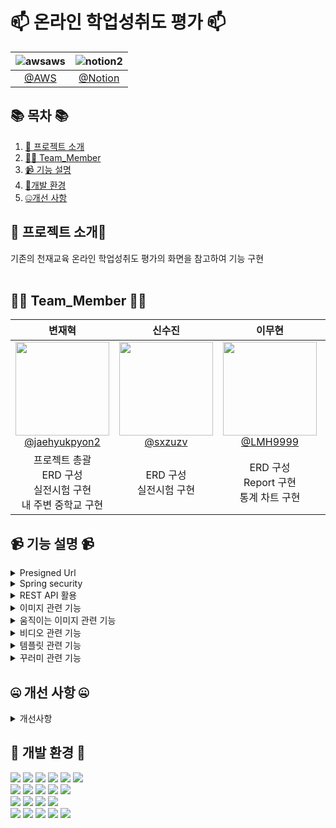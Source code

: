 
#  📫 온라인 학업성취도 평가 📫



<!--![256컬러](https://github.com/NovTeamProject/Team_Project/assets/145524959/3298851f-7534-4304-99b3-55106605b887)-->


<div>


| **![awsaws](https://github.com/NovTeamProject/Team_Project/assets/145963611/c33a2433-81d8-4137-88d6-c7c7c350a030)**  | **![notion2](https://github.com/NovTeamProject/Team_Project/assets/145963611/8e1e720e-e202-4ad8-9767-0befe6dcf529)** |
| :------: |  :------: |
|  [@AWS](https://midd.genia-academy.net)  |   [@Notion](https://www.notion.so/3-Spring-Boot-5bcada94280648b5934c06c567be67ff)  |  


</div>

## 📚 목차 📚

01. [📖 프로젝트 소개](#-프로젝트-소개)
02. [🙋‍♀️ Team_Member](#%EF%B8%8F-team_member-%EF%B8%8F)
03. [📹 기능 설명](#-기능-설명-)
04. [🔨개발 환경](#-개발-환경-)
05. [🤐개선 사항](#-개선-사항-)


## 📖 프로젝트 소개📖

 기존의 천재교육 온라인 학업성취도 평가의 화면을 참고하여 기능 구현 <br><br>

## 🙋‍♀️ Team_Member 🙋‍♀️

<div>

| **변재혁** | **신수진** | **이무현** | **최경락** | **최재혁** | 
| :------: |  :------: | :------: | :------: | :------: | 
| [<img src="https://avatars.githubusercontent.com/u/145942491?v=4" height=150 width=150> <br/> @jaehyukpyon2](https://github.com/jaehyukpyon2) |[<img src="https://avatars.githubusercontent.com/u/106226864?v=4" height=150 width=150> <br/> @sxzuzv](https://github.com/sxzuzv)|[<img src="https://avatars.githubusercontent.com/u/145963633?v=4" height=150 width=150> <br/> @LMH9999](https://github.com/LMH9999)|[<img src="https://avatars.githubusercontent.com/u/140072536?v=4" height=150 width=150> <br/> @raknrak](https://github.com/raknrak)| [<img src="https://avatars.githubusercontent.com/u/145963663?v=4" height=150 width=150> <br/> @Jaehyuk-96](https://github.com/Jaehyuk-96) |
| 프로젝트 총괄<br>ERD 구성<br>실전시험 구현<br>내 주변 중학교 구현 | ERD 구성<br>실전시험 구현 | ERD 구성<br>Report 구현<br>통계 차트 구현 | ERD 구성<br>로그인/회원가입 구현<br>Spring Security/유효성 검사 적용 | ERD 구성<br>실전시험 구현 | 

</div>



## 📹 기능 설명 📹

<details><summary>Presigned Url</summary> 
<br/>
AWS S3의 PresignedUrl을 통해서 파일을 업로드 및 다운로드 진행

 [code](https://github.com/DeumE-Project/DeumE-Archive/blob/9e66eb6506d1faf696851550387723ff64e013a1/src/main/java/kr/co/chunjae/aws/controller/PresignedUrlController.java#L19C1-L40C2)
 
</details>

<details><summary>Spring security</summary>
<br/>
Sprign security를 SecurityConfig java로 설정하여 database에 관여하는 행동은 로그인이 필요하도록 보안 
 
 [code](https://github.com/DeumE-Project/DeumE-Archive/blob/9e66eb6506d1faf696851550387723ff64e013a1/src/main/java/kr/co/chunjae/security/config/SecurityConfig.java#L11)
</details>
 
<details><summary>REST API 활용</summary>
<br/>
REST API 를 활용하기 위해서 ajax 사용 
 
 [code](https://github.com/DeumE-Project/DeumE-Archive/blob/9e66eb6506d1faf696851550387723ff64e013a1/src/main/webapp/WEB-INF/views/contents/write.jsp#L529C7-L561C11)
</details>


<details><summary>이미지 관련 기능</summary>
<br/>
1. 이미지 등록

https://github.com/DeumE-Project/DeumE-Archive-public/assets/145942491/5b15de41-f63d-4a68-9a57-13f781e227d3

2. 이미지 수정

https://github.com/DeumE-Project/DeumE-Archive-public/assets/145942491/fa44536c-6305-40a5-9f48-e7cb387d41fa

3. 이미지 상세 정보 및 다운로드

https://github.com/DeumE-Project/DeumE-Archive-public/assets/145942491/04820427-9a35-493c-a802-889d9a784411

4. 이미지 리스트 및 다운로드

https://github.com/DeumE-Project/DeumE-Archive-public/assets/145942491/5ddfef75-4491-4d98-83d1-037567d37fdb

</details>


<details><summary>움직이는 이미지 관련 기능</summary>
<br/>
1. 움직이는 이미지 등록

https://github.com/DeumE-Project/DeumE-Archive-public/assets/145524959/72b81f17-d78e-409d-bd4a-d56838a7cdb9


2. 움직이는 이미지 수정


https://github.com/DeumE-Project/DeumE-Archive-public/assets/145524959/decbd84a-8c9b-4480-82bc-858682c31f71


3. 움직이는 이미지 상세 정보 및 다운로드


https://github.com/DeumE-Project/DeumE-Archive-public/assets/145524959/71523439-107d-4c00-980d-6e755473b3ab



</details>
<details><summary>비디오 관련 기능</summary>
<br/>
1. 비디오 등록

https://github.com/DeumE-Project/DeumE-Archive-public/assets/140072536/1ac7249c-598a-4b68-a602-fab2a3149fd7

2. 비디오 수정

https://github.com/DeumE-Project/DeumE-Archive-public/assets/140072536/527ed6f4-f00d-4055-9cf2-04c1d68f7067

3. 비디오 상세 정보 및 다운로드

https://github.com/DeumE-Project/DeumE-Archive-public/assets/140072536/168a2716-8740-428c-a5cc-319c43df336c

4. 비디오 리스트 및 다운로드

https://github.com/DeumE-Project/DeumE-Archive-public/assets/140072536/ea2e4c75-df74-4c61-93f9-985b71c1394d


5. 비디오 상세보기 및 수정 

https://github.com/DeumE-Project/DeumE-Archive-public/assets/140072536/5ac303fd-4c0c-447c-ba44-383cf20a0175

</details>

<details><summary>템플릿 관련 기능</summary>
<br/>
1. 템플릿 등록

https://github.com/LMH9999/Front_Study/assets/145963633/53ac1298-3689-45d8-989d-e227c4368d59

2. 템플릿 수정

https://github.com/LMH9999/Front_Study/assets/145963633/645189ca-4073-444c-b0cf-505727f93a59

3. 템플릿 목록 / 상세보기 / 다운로드

https://github.com/LMH9999/Front_Study/assets/145963633/32b9cfa2-2da9-41b1-9496-f2081fdccb19

</details>

<details><summary>꾸러미 관련 기능</summary>
<br/>
1. 꾸러미 등록

https://github.com/DeumE-Project/DeumE-Archive-public/assets/145963790/508d77cd-9c01-4d87-b8f2-9c27e33cbabd

2. 꾸러미 수정

https://github.com/DeumE-Project/DeumE-Archive-public/assets/145963790/b8140471-943b-4378-9b1f-750bd35bb16f

3. 꾸러미 목록 / 상세보기 / 다운로드

https://github.com/DeumE-Project/DeumE-Archive-public/assets/145963790/ce33ffde-0056-4959-b09a-bd8de763251b

</details>



## 🤐 개선 사항 🤐

<details><summary>개선사항</summary>
<br/>
PresignedUrl을 백서버말고 클라이언트에서 한 이유


</details>

## 🔨 개발 환경 🔨
<div>
<img src="https://img.shields.io/badge/JAVA-C01818?style=flat-square&logo=coffeescript&logoColor=white" />
<img src="https://img.shields.io/badge/HTML5-E34F26?style=flat-square&logo=HTML5&logoColor=fff"/>
<img src="https://img.shields.io/badge/JavaScript-F7DF1E?style=flat-square&logo=JavaScript&logoColor=000"/>
<img src="https://img.shields.io/badge/spring-6DB33F?style=flat&logo=spring&logoColor=white" />
<img src="https://img.shields.io/badge/springsecurity-6DB33F?style=flat&logo=springsecurity&logoColor=white" />
<img src="https://img.shields.io/badge/Springboot-6DB33F?style=flat&logo=springboot&logoColor=white"/>	
<br>  
<img src="https://img.shields.io/badge/amazonaws-232F3E?style=flat-square&logo=amazonaws&logoColor=white" />
<img src="https://img.shields.io/badge/amazonrds-527FFF?style=flat-square&logo=amazonrds&logoColor=white" />
<img src="https://img.shields.io/badge/amazons3-569A31?style=flat-square&logo=amazons3&logoColor=white" />
<img src="https://img.shields.io/badge/amazonec2-FF9900?style=flat-square&logo=amazonec2&logoColor=white" />
<img src="https://img.shields.io/badge/awslambda-FF9900?style=flat-square&logo=awslambda&logoColor=white" />

<br>
<img src="https://img.shields.io/badge/jquery-0769AD?style=flat&logo=jquery&logoColor=white"/>
<img src="https://img.shields.io/badge/CSS3-1572B6?style=flat-square&logo=CSS3&logoColor=fff"/>
<img src="https://img.shields.io/badge/MariaDB-003545?style=flat&logo=MariaDB&logoColor=white" />
<img src="https://img.shields.io/badge/Mybatis-000000?style=flat&logo=Fluentd&logoColor=white"/>
<br>

<img src="https://img.shields.io/badge/IntelliJ-000000?style=flat-square&logo=intellijidea&logoColor=white" />
<img src="https://img.shields.io/badge/Slack-4A154B?style=flat-square&logo=slack&logoColor=white" />
<img src="https://img.shields.io/badge/notion-000000?style=flat-square&logo=notion&logoColor=blue" />  
<img src="https://img.shields.io/badge/GitHub-181717?style=flat-square&logo=GitHub&logoColor=white" />
<img src="https://img.shields.io/badge/Git-F05032?style=flat-square&logo=git&logoColor=white" />

</div>



